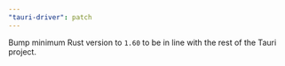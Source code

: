 ```yaml
---
"tauri-driver": patch
---
```


Bump minimum Rust version to `1.60` to be in line with the rest of the Tauri project.
